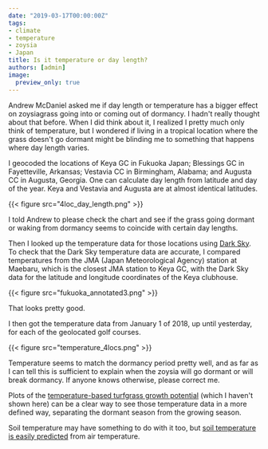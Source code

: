 ```yaml
---
date: "2019-03-17T00:00:00Z"
tags:
- climate
- temperature
- zoysia
- Japan
title: Is it temperature or day length?
authors: [admin]
image:
  preview_only: true
---
```


Andrew McDaniel asked me if day length or temperature has a bigger effect on zoysiagrass going into or coming out of dormancy. I hadn't really thought about that before. When I did think about it, I realized I pretty much only think of temperature, but I wondered if living in a tropical location where the grass doesn't go dormant might be blinding me to something that happens where day length varies. 

I geocoded the locations of Keya GC in Fukuoka Japan; Blessings GC in Fayetteville, Arkansas; Vestavia CC in Birmingham, Alabama; and Augusta CC in Augusta, Georgia. One can calculate day length from latitude and day of the year. Keya and Vestavia and Augusta are at almost identical latitudes.

{{< figure src="4loc_day_length.png" >}}

I told Andrew to please check the chart and see if the grass going dormant or waking from dormancy seems to coincide with certain day lengths.

Then I looked up the temperature data for those locations using [Dark Sky](https://darksky.net). To check that the Dark Sky temperature data are accurate, I compared temperatures from the JMA (Japan Meteorological Agency) station at Maebaru, which is the closest JMA station to Keya GC, with the Dark Sky data for the latitude and longitude coordinates of the Keya clubhouse. 

{{< figure src="fukuoka_annotated3.png" >}}

That looks pretty good.

I then got the temperature data from January 1 of 2018, up until yesterday, for each of the geolocated golf courses. 

{{< figure src="temperature_4locs.png" >}}

Temperature seems to match the dormancy period pretty well, and as far as I can tell this is sufficient to explain when the zoysia will go dormant or will break dormancy. If anyone knows otherwise, please correct me. 

Plots of the [temperature-based turfgrass growth potential](https://www.asianturfgrass.com/2017-09-01-gp-explained-photos/) (which I haven't shown here) can be a clear way to see those temperature data in a more defined way, separating the dormant season from the growing season.

Soil temperature may have something to do with it too, but [soil temperature is easily predicted](https://www.asianturfgrass.com/2018-08-10-soil-temperature-turf-hack/) from air temperature.
